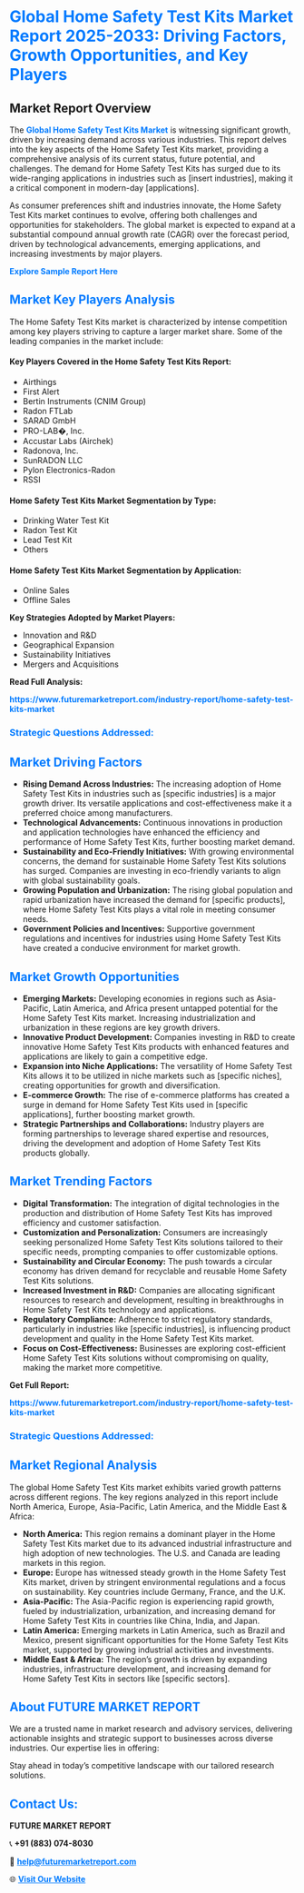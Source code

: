 <h1 style="color: #007BFF;">Global Home Safety Test Kits Market Report 2025-2033: Driving Factors, Growth Opportunities, and Key Players</h1>

<section id="overview">
<h2>Market Report Overview</h2>
<p>The <a href="https://www.futuremarketreport.com/industry-report/home-safety-test-kits-market" style="color: #007BFF; text-decoration: none;"><strong>Global Home Safety Test Kits Market</strong></a> is witnessing significant growth, driven by increasing demand across various industries. This report delves into the key aspects of the Home Safety Test Kits market, providing a comprehensive analysis of its current status, future potential, and challenges. The demand for Home Safety Test Kits has surged due to its wide-ranging applications in industries such as [insert industries], making it a critical component in modern-day [applications].</p>
<p>As consumer preferences shift and industries innovate, the Home Safety Test Kits market continues to evolve, offering both challenges and opportunities for stakeholders. The global market is expected to expand at a substantial compound annual growth rate (CAGR) over the forecast period, driven by technological advancements, emerging applications, and increasing investments by major players.</p>
</section>

<section id="overview">
<p><a href="https://www.futuremarketreport.com/request-sample/reportId=59183" style="color: #007BFF; text-decoration: none;"><strong>Explore Sample Report Here</strong></a></p>
</section>

<section id="key-players">
<h2 style="color: #007BFF;">Market Key Players Analysis</h2>
<p>The Home Safety Test Kits market is characterized by intense competition among key players striving to capture a larger market share. Some of the leading companies in the market include:</p>
<h4>Key Players Covered in the Home Safety Test Kits Report:</h4>
<ul><li>Airthings</li><li>First Alert</li><li>Bertin Instruments (CNIM Group)</li><li>Radon FTLab</li><li>SARAD GmbH</li><li>PRO-LAB�, Inc.</li><li>Accustar Labs (Airchek)</li><li>Radonova, Inc.</li><li>SunRADON LLC</li><li>Pylon Electronics-Radon</li><li>RSSI</li></ul>
<h4>Home Safety Test Kits Market Segmentation by Type:</h4>
<ul><li>Drinking Water Test Kit</li><li>Radon Test Kit</li><li>Lead Test Kit</li><li>Others</li></ul>

<h4>Home Safety Test Kits Market Segmentation by Application:</h4>
<ul><li>Online Sales</li><li>Offline Sales</li></ul>
<p><strong>Key Strategies Adopted by Market Players:</strong></p>
<ul>
<li>Innovation and R&D</li>
<li>Geographical Expansion</li>
<li>Sustainability Initiatives</li>
<li>Mergers and Acquisitions</li>
</ul>
</section>

<section>
<p><strong>Read Full Analysis: </strong></p><a href="https://www.futuremarketreport.com/industry-report/home-safety-test-kits-market" style="color: #007BFF; text-decoration: none;"><strong>https://www.futuremarketreport.com/industry-report/home-safety-test-kits-market</strong></a>
<h3 style="color: #007BFF;">Strategic Questions Addressed:</h3>
</section>

<section id="driving-factors">
<h2 style="color: #007BFF;">Market Driving Factors</h2>
<ul>
<li><strong>Rising Demand Across Industries:</strong> The increasing adoption of Home Safety Test Kits in industries such as [specific industries] is a major growth driver. Its versatile applications and cost-effectiveness make it a preferred choice among manufacturers.</li>
<li><strong>Technological Advancements:</strong> Continuous innovations in production and application technologies have enhanced the efficiency and performance of Home Safety Test Kits, further boosting market demand.</li>
<li><strong>Sustainability and Eco-Friendly Initiatives:</strong> With growing environmental concerns, the demand for sustainable Home Safety Test Kits solutions has surged. Companies are investing in eco-friendly variants to align with global sustainability goals.</li>
<li><strong>Growing Population and Urbanization:</strong> The rising global population and rapid urbanization have increased the demand for [specific products], where Home Safety Test Kits plays a vital role in meeting consumer needs.</li>
<li><strong>Government Policies and Incentives:</strong> Supportive government regulations and incentives for industries using Home Safety Test Kits have created a conducive environment for market growth.</li>
</ul>
</section>

<section id="growth-opportunities">
<h2 style="color: #007BFF;">Market Growth Opportunities</h2>
<ul>
<li><strong>Emerging Markets:</strong> Developing economies in regions such as Asia-Pacific, Latin America, and Africa present untapped potential for the Home Safety Test Kits market. Increasing industrialization and urbanization in these regions are key growth drivers.</li>
<li><strong>Innovative Product Development:</strong> Companies investing in R&D to create innovative Home Safety Test Kits products with enhanced features and applications are likely to gain a competitive edge.</li>
<li><strong>Expansion into Niche Applications:</strong> The versatility of Home Safety Test Kits allows it to be utilized in niche markets such as [specific niches], creating opportunities for growth and diversification.</li>
<li><strong>E-commerce Growth:</strong> The rise of e-commerce platforms has created a surge in demand for Home Safety Test Kits used in [specific applications], further boosting market growth.</li>
<li><strong>Strategic Partnerships and Collaborations:</strong> Industry players are forming partnerships to leverage shared expertise and resources, driving the development and adoption of Home Safety Test Kits products globally.</li>
</ul>
</section>

<section id="trending-factors">
<h2 style="color: #007BFF;">Market Trending Factors</h2>
<ul>
<li><strong>Digital Transformation:</strong> The integration of digital technologies in the production and distribution of Home Safety Test Kits has improved efficiency and customer satisfaction.</li>
<li><strong>Customization and Personalization:</strong> Consumers are increasingly seeking personalized Home Safety Test Kits solutions tailored to their specific needs, prompting companies to offer customizable options.</li>
<li><strong>Sustainability and Circular Economy:</strong> The push towards a circular economy has driven demand for recyclable and reusable Home Safety Test Kits solutions.</li>
<li><strong>Increased Investment in R&D:</strong> Companies are allocating significant resources to research and development, resulting in breakthroughs in Home Safety Test Kits technology and applications.</li>
<li><strong>Regulatory Compliance:</strong> Adherence to strict regulatory standards, particularly in industries like [specific industries], is influencing product development and quality in the Home Safety Test Kits market.</li>
<li><strong>Focus on Cost-Effectiveness:</strong> Businesses are exploring cost-efficient Home Safety Test Kits solutions without compromising on quality, making the market more competitive.</li>
</ul>
</section>

<section>
<p><strong>Get Full Report: </strong></p><a href="https://www.futuremarketreport.com/industry-report/home-safety-test-kits-market" style="color: #007BFF; text-decoration: none;"><strong>https://www.futuremarketreport.com/industry-report/home-safety-test-kits-market</strong></a>
<h3 style="color: #007BFF;">Strategic Questions Addressed:</h3>
</section>


<section id="regional-analysis">
<h2 style="color: #007BFF;">Market Regional Analysis</h2>
<p>The global Home Safety Test Kits market exhibits varied growth patterns across different regions. The key regions analyzed in this report include North America, Europe, Asia-Pacific, Latin America, and the Middle East & Africa:</p>
<ul>
<li><strong>North America:</strong> This region remains a dominant player in the Home Safety Test Kits market due to its advanced industrial infrastructure and high adoption of new technologies. The U.S. and Canada are leading markets in this region.</li>
<li><strong>Europe:</strong> Europe has witnessed steady growth in the Home Safety Test Kits market, driven by stringent environmental regulations and a focus on sustainability. Key countries include Germany, France, and the U.K.</li>
<li><strong>Asia-Pacific:</strong> The Asia-Pacific region is experiencing rapid growth, fueled by industrialization, urbanization, and increasing demand for Home Safety Test Kits in countries like China, India, and Japan.</li>
<li><strong>Latin America:</strong> Emerging markets in Latin America, such as Brazil and Mexico, present significant opportunities for the Home Safety Test Kits market, supported by growing industrial activities and investments.</li>
<li><strong>Middle East & Africa:</strong> The region’s growth is driven by expanding industries, infrastructure development, and increasing demand for Home Safety Test Kits in sectors like [specific sectors].</li>
</ul>
</section>

<footer>
<h2 style="color: #007BFF;">About FUTURE MARKET REPORT</h2>
<p>We are a trusted name in market research and advisory services, delivering actionable insights and strategic support to businesses across diverse industries. Our expertise lies in offering:</p>

<p>Stay ahead in today’s competitive landscape with our tailored research solutions.</p>

<h2 style="color: #007BFF;">Contact Us:</h2>
<p><strong>FUTURE MARKET REPORT</strong></p>
<p>📞 <strong>+91 (883) 074-8030</strong></p>
<p>📧 <strong><a href="mailto:help@futuremarketreport.com" style="color: #007BFF;">help@futuremarketreport.com</a></strong></p>
<p>🌐 <strong><a href="https://www.futuremarketreport.com/" style="color: #007BFF;">Visit Our Website</a></strong></p>
</footer>